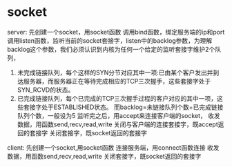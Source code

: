 # socket

server:
先创建一个socket，用socket函数
调用bind函数，绑定服务端的ip和port
调用listen函数，监听当前的socket套接字，listen中的backlog参数，为理解backlog这个参数，我们必须认识到内核为任何一个给定的监听套接字维护2个队列，
1. 未完成链接队列，每个这样的SYN分节对应其中一项:已由某个客户发出并到达服务器，而服务器正在等待完成相应的TCP三次握手，这些套接字处于SYN_RCVD的状态。
2. 已完成链接队列，每个已完成的TCP三次握手过程的客户对应的其中一项，这些套接字处于ESTABLISHED状态。
而backlog=未链接队列个数+已完成链接队列个数，一般设为5
监听完之后，用accept来连接客户端的socket，
收发数据，用函数send,recv,read,write
关闭与客户端的连接套接字，既accept返回的套接字
关闭套接字，既socket返回的套接字

client:
先创建一个socket,用socket函数
连接服务端，用connect函数连接
收发数据，用函数send,recv,read,write
关闭套接字，既socket返回的套接字

